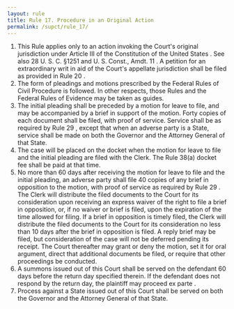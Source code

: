 ```yaml
---
layout: rule
title: Rule 17. Procedure in an Original Action
permalink: /supct/rule_17/
---
```


1. This Rule applies only to an action invoking the Court's original jurisdiction under Article III of the Constitution of the United States . See also 28 U. S. C. §1251 and U. S. Const., Amdt. 11 . A petition for an extraordinary writ in aid of the Court's appellate jurisdiction shall be filed as provided in Rule 20 .
2. The form of pleadings and motions prescribed by the Federal Rules of Civil Procedure is followed. In other respects, those Rules and the Federal Rules of Evidence may be taken as guides.
3. The initial pleading shall be preceded by a motion for leave to file, and may be accompanied by a brief in support of the motion. Forty copies of each document shall be filed, with proof of service. Service shall be as required by Rule 29 , except that when an adverse party is a State, service shall be made on both the Governor and the Attorney General of that State.
4. The case will be placed on the docket when the motion for leave to file and the initial pleading are filed with the Clerk. The Rule 38(a) docket fee shall be paid at that time.
5. No more than 60 days after receiving the motion for leave to file and the initial pleading, an adverse party shall file 40 copies of any brief in opposition to the motion, with proof of service as required by Rule 29 . The Clerk will distribute the filed documents to the Court for its consideration upon receiving an express waiver of the right to file a brief in opposition, or, if no waiver or brief is filed, upon the expiration of the time allowed for filing. If a brief in opposition is timely filed, the Clerk will distribute the filed documents to the Court for its consideration no less than 10 days after the brief in opposition is filed. A reply brief may be filed, but consideration of the case will not be deferred pending its receipt. The Court thereafter may grant or deny the motion, set it for oral argument, direct that additional documents be filed, or require that other proceedings be conducted.
6. A summons issued out of this Court shall be served on the defendant 60 days before the return day specified therein. If the defendant does not respond by the return day, the plaintiff may proceed ex parte .
7. Process against a State issued out of this Court shall be served on both the Governor and the Attorney General of that State.